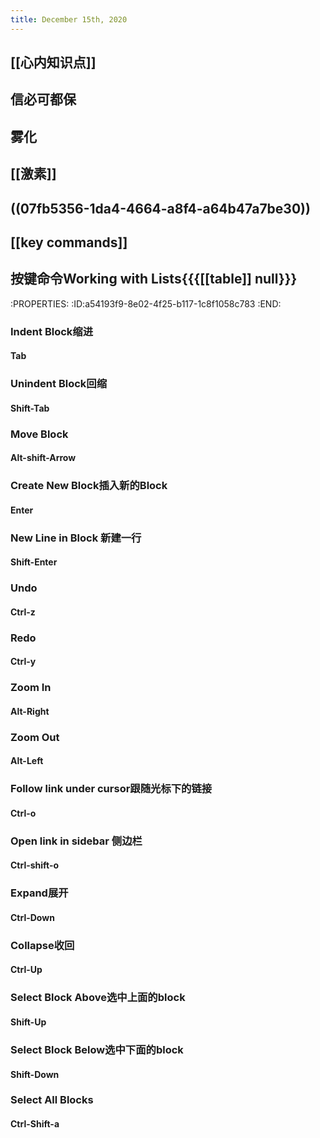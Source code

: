 ```yaml
---
title: December 15th, 2020
---
```


## [[心内知识点]]

## 信必可都保

## 雾化

## [[激素]]

## ((07fb5356-1da4-4664-a8f4-a64b47a7be30))

## [[key commands]]

## 按键命令Working with Lists{{{[[table]] null}}}

:PROPERTIES:
:ID:a54193f9-8e02-4f25-b117-1c8f1058c783
:END:
### Indent Block缩进
#### Tab

### Unindent Block回缩
#### Shift-Tab

### Move Block
#### Alt-shift-Arrow

### Create New Block插入新的Block
#### Enter

### New Line in Block 新建一行
#### Shift-Enter

### Undo
#### Ctrl-z

### Redo
#### Ctrl-y

### Zoom In
#### Alt-Right

### Zoom Out
#### Alt-Left

### Follow link under cursor跟随光标下的链接
#### Ctrl-o

### Open link in sidebar 侧边栏
#### Ctrl-shift-o

### Expand展开
#### Ctrl-Down

### Collapse收回
#### Ctrl-Up

### Select Block Above选中上面的block
#### Shift-Up

### Select Block Below选中下面的block
#### Shift-Down

### Select All Blocks
#### Ctrl-Shift-a

